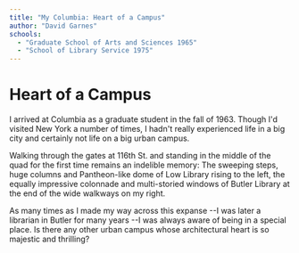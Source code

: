 ```yaml
---
title: "My Columbia: Heart of a Campus"
author: "David Garnes"
schools:
  - "Graduate School of Arts and Sciences 1965"
  - "School of Library Service 1975"
---
```


# Heart of a Campus

I arrived at Columbia as a graduate student in the fall of 1963. Though I'd visited New York a number of times, I hadn't really experienced life in a big city and certainly not life on a big urban campus.

Walking through the gates at 116th St. and standing in the middle of the quad for the first time remains an indelible memory: The sweeping steps, huge columns and Pantheon-like dome of Low Library rising to the left, the equally impressive colonnade and multi-storied windows of Butler Library at the end of the wide walkways on my right.

As many times as I made my way across this expanse --I was later a librarian in Butler for many years --I was always aware of being in a special place. Is there any other urban campus whose architectural heart is so majestic and thrilling?
